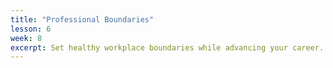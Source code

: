 ```yaml
---
title: "Professional Boundaries"
lesson: 6
week: 8
excerpt: Set healthy workplace boundaries while advancing your career.
---
```

